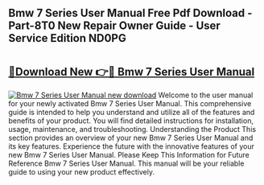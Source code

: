 ## Bmw 7 Series User Manual Free Pdf Download - Part-8T0 New Repair Owner Guide - User Service Edition ND0PG

# <h2><a href="http://bc36953.oget.top/?id=Bmw+7+Series+User+Manual">🔗Download New 👉🔴 Bmw 7 Series User Manual</a></h2>

[![Bmw 7 Series User Manual new download](https://i.imgur.com/5g1atiW.png)](http://bc36953.oget.top/?id=Bmw+7+Series+User+Manual)
Welcome to the user manual for your newly activated Bmw 7 Series User Manual. This comprehensive guide is intended to help you understand and utilize all of the features and benefits of your product. You will find detailed instructions for installation, usage, maintenance, and troubleshooting. Understanding the Product This section provides an overview of your new Bmw 7 Series User Manual and its key features. Experience the future with the innovative features of your new Bmw 7 Series User Manual. Please Keep This Information for Future Reference Bmw 7 Series User Manual. This manual will be your reliable guide to using your new product effectively.
